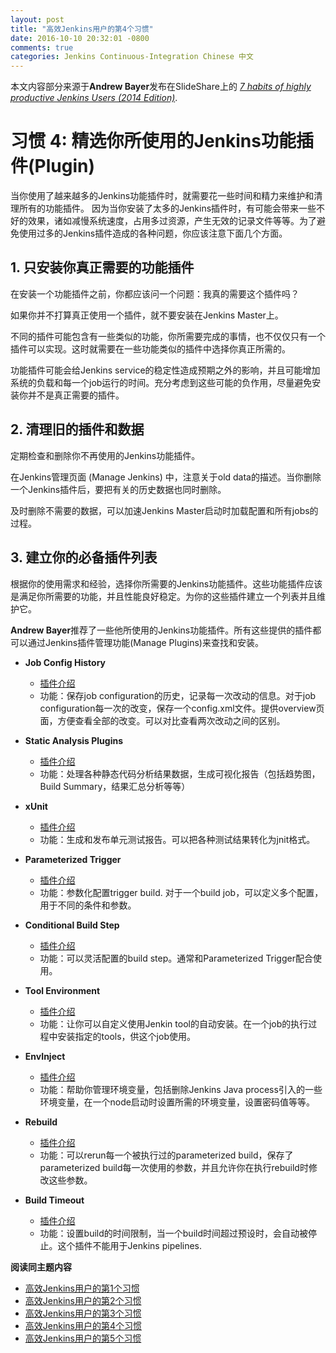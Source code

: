 ```yaml
---
layout: post
title: "高效Jenkins用户的第4个习惯"
date: 2016-10-10 20:32:01 -0800
comments: true
categories: Jenkins Continuous-Integration Chinese 中文
---
```


本文内容部分来源于**Andrew Bayer**发布在SlideShare上的 [*7 habits of highly productive Jenkins Users (2014 Edition)*](http://www.slideshare.net/andrewbayer/seven-habits-of-highly-effective-jenkins-users-2014-edition).


# 习惯 4: 精选你所使用的Jenkins功能插件(Plugin)

当你使用了越来越多的Jenkins功能插件时，就需要花一些时间和精力来维护和清理所有的功能插件。 因为当你安装了太多的Jenkins插件时，有可能会带来一些不好的效果，诸如减慢系统速度，占用多过资源，产生无效的记录文件等等。为了避免使用过多的Jenkins插件造成的各种问题，你应该注意下面几个方面。

## 1. 只安装你真正需要的功能插件 ##

在安装一个功能插件之前，你都应该问一个问题：我真的需要这个插件吗？

如果你并不打算真正使用一个插件，就不要安装在Jenkins Master上。

不同的插件可能包含有一些类似的功能，你所需要完成的事情，也不仅仅只有一个插件可以实现。这时就需要在一些功能类似的插件中选择你真正所需的。

功能插件可能会给Jenkins service的稳定性造成预期之外的影响，并且可能增加系统的负载和每一个job运行的时间。充分考虑到这些可能的负作用，尽量避免安装你并不是真正需要的插件。

<!--more--> 

## 2. 清理旧的插件和数据 ##

定期检查和删除你不再使用的Jenkins功能插件。

在Jenkins管理页面 (Manage Jenkins) 中，注意关于old data的描述。当你删除一个Jenkins插件后，要把有关的历史数据也同时删除。

及时删除不需要的数据，可以加速Jenkins Master启动时加载配置和所有jobs的过程。


## 3. 建立你的必备插件列表 ##

根据你的使用需求和经验，选择你所需要的Jenkins功能插件。这些功能插件应该是满足你所需要的功能，并且性能良好稳定。为你的这些插件建立一个列表并且维护它。


**Andrew Bayer**推荐了一些他所使用的Jenkins功能插件。所有这些提供的插件都可以通过Jenkins插件管理功能(Manage Plugins)来查找和安装。

- **Job Config History**

  - [插件介绍](https://wiki.jenkins-ci.org/display/JENKINS/JobConfigHistory+Plugin) 
  - 功能：保存job configuration的历史，记录每一次改动的信息。对于job configuration每一次的改变，保存一个config.xml文件。提供overview页面，方便查看全部的改变。可以对比查看两次改动之间的区别。
  
- **Static Analysis Plugins**

  - [插件介绍](https://wiki.jenkins-ci.org/display/JENKINS/Static+Code+Analysis+Plug-ins)
  - 功能：处理各种静态代码分析结果数据，生成可视化报告（包括趋势图，Build Summary，结果汇总分析等等）

- **xUnit**

  - [插件介绍](https://wiki.jenkins-ci.org/display/JENKINS/xUnit+Plugin)
  - 功能：生成和发布单元测试报告。可以把各种测试结果转化为jnit格式。

- **Parameterized Trigger**
  
  - [插件介绍](https://wiki.jenkins-ci.org/display/JENKINS/Parameterized+Trigger+Plugin)
  - 功能：参数化配置trigger build. 对于一个build job，可以定义多个配置，用于不同的条件和参数。

- **Conditional Build Step**

  - [插件介绍](https://wiki.jenkins-ci.org/display/JENKINS/Conditional+BuildStep+Plugin)
  - 功能：可以灵活配置的build step。通常和Parameterized Trigger配合使用。

- **Tool Environment**

  - [插件介绍](https://wiki.jenkins-ci.org/display/JENKINS/Tool+Environment+Plugin)
  - 功能：让你可以自定义使用Jenkin tool的自动安装。在一个job的执行过程中安装指定的tools，供这个job使用。

- **EnvInject**

  - [插件介绍](https://wiki.jenkins-ci.org/display/JENKINS/EnvInject+Plugin)
  - 功能：帮助你管理环境变量，包括删除Jenkins Java process引入的一些环境变量，在一个node启动时设置所需的环境变量，设置密码值等等。

- **Rebuild**

  - [插件介绍](https://wiki.jenkins-ci.org/display/JENKINS/Rebuild+Plugin)
  - 功能：可以rerun每一个被执行过的parameterized build，保存了parameterized build每一次使用的参数，并且允许你在执行rebuild时修改这些参数。
 
- **Build Timeout**

  - [插件介绍](https://wiki.jenkins-ci.org/display/JENKINS/Build-timeout+Plugin)
  - 功能：设置build的时间限制，当一个build时间超过预设时，会自动被停止。这个插件不能用于Jenkins pipelines.

**阅读同主题内容**

- [高效Jenkins用户的第1个习惯](http://euccas.github.io/blog/20151210/jenkins-user-habits-1.html)
- [高效Jenkins用户的第2个习惯](http://euccas.github.io/blog/20151215/jenkins-user-habits-2.html)
- [高效Jenkins用户的第3个习惯](http://euccas.github.io/blog/20160523/jenkins-user-habits-3.html)
- [高效Jenkins用户的第4个习惯](http://euccas.github.io/blog/20161010/jenkins-user-habits-4.html)
- [高效Jenkins用户的第5个习惯](http://euccas.github.io/blog/20161216/jenkins-user-habits-5.html)